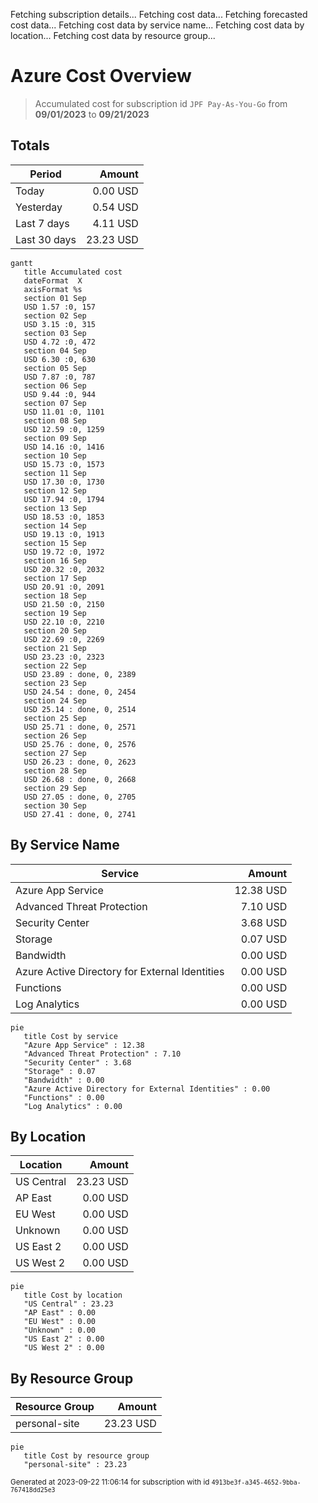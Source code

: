 Fetching subscription details...
Fetching cost data...
Fetching forecasted cost data...
Fetching cost data by service name...
Fetching cost data by location...
Fetching cost data by resource group...
# Azure Cost Overview

> Accumulated cost for subscription id `JPF Pay-As-You-Go` from **09/01/2023** to **09/21/2023**

## Totals

|Period|Amount|
|---|---:|
|Today|0.00 USD|
|Yesterday|0.54 USD|
|Last 7 days|4.11 USD|
|Last 30 days|23.23 USD|

```mermaid
gantt
   title Accumulated cost
   dateFormat  X
   axisFormat %s
   section 01 Sep
   USD 1.57 :0, 157
   section 02 Sep
   USD 3.15 :0, 315
   section 03 Sep
   USD 4.72 :0, 472
   section 04 Sep
   USD 6.30 :0, 630
   section 05 Sep
   USD 7.87 :0, 787
   section 06 Sep
   USD 9.44 :0, 944
   section 07 Sep
   USD 11.01 :0, 1101
   section 08 Sep
   USD 12.59 :0, 1259
   section 09 Sep
   USD 14.16 :0, 1416
   section 10 Sep
   USD 15.73 :0, 1573
   section 11 Sep
   USD 17.30 :0, 1730
   section 12 Sep
   USD 17.94 :0, 1794
   section 13 Sep
   USD 18.53 :0, 1853
   section 14 Sep
   USD 19.13 :0, 1913
   section 15 Sep
   USD 19.72 :0, 1972
   section 16 Sep
   USD 20.32 :0, 2032
   section 17 Sep
   USD 20.91 :0, 2091
   section 18 Sep
   USD 21.50 :0, 2150
   section 19 Sep
   USD 22.10 :0, 2210
   section 20 Sep
   USD 22.69 :0, 2269
   section 21 Sep
   USD 23.23 :0, 2323
   section 22 Sep
   USD 23.89 : done, 0, 2389
   section 23 Sep
   USD 24.54 : done, 0, 2454
   section 24 Sep
   USD 25.14 : done, 0, 2514
   section 25 Sep
   USD 25.71 : done, 0, 2571
   section 26 Sep
   USD 25.76 : done, 0, 2576
   section 27 Sep
   USD 26.23 : done, 0, 2623
   section 28 Sep
   USD 26.68 : done, 0, 2668
   section 29 Sep
   USD 27.05 : done, 0, 2705
   section 30 Sep
   USD 27.41 : done, 0, 2741
```

## By Service Name

|Service|Amount|
|---|---:|
|Azure App Service|12.38 USD|
|Advanced Threat Protection|7.10 USD|
|Security Center|3.68 USD|
|Storage|0.07 USD|
|Bandwidth|0.00 USD|
|Azure Active Directory for External Identities|0.00 USD|
|Functions|0.00 USD|
|Log Analytics|0.00 USD|

```mermaid
pie
   title Cost by service
   "Azure App Service" : 12.38
   "Advanced Threat Protection" : 7.10
   "Security Center" : 3.68
   "Storage" : 0.07
   "Bandwidth" : 0.00
   "Azure Active Directory for External Identities" : 0.00
   "Functions" : 0.00
   "Log Analytics" : 0.00
```

## By Location

|Location|Amount|
|---|---:|
|US Central|23.23 USD|
|AP East|0.00 USD|
|EU West|0.00 USD|
|Unknown|0.00 USD|
|US East 2|0.00 USD|
|US West 2|0.00 USD|

```mermaid
pie
   title Cost by location
   "US Central" : 23.23
   "AP East" : 0.00
   "EU West" : 0.00
   "Unknown" : 0.00
   "US East 2" : 0.00
   "US West 2" : 0.00
```

## By Resource Group

|Resource Group|Amount|
|---|---:|
|personal-site|23.23 USD|

```mermaid
pie
   title Cost by resource group
   "personal-site" : 23.23
```

<sup>Generated at 2023-09-22 11:06:14 for subscription with id `4913be3f-a345-4652-9bba-767418dd25e3`</sup>
